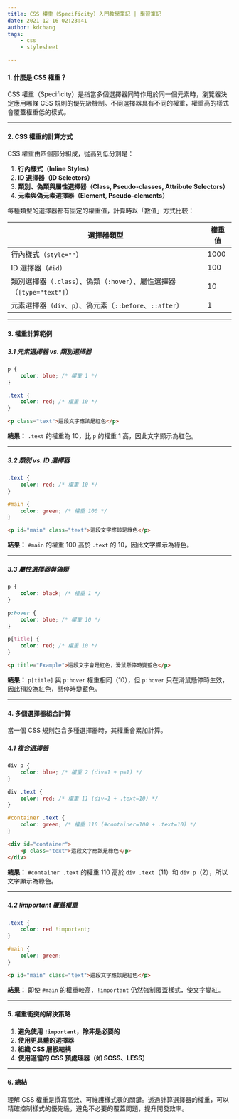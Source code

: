 ```yaml
---
title: CSS 權重（Specificity）入門教學筆記 | 學習筆記
date: 2021-12-16 02:23:41
author: kdchang
tags: 
    - css
    - stylesheet

---
```


#### 1. 什麼是 CSS 權重？  
CSS 權重（Specificity）是指當多個選擇器同時作用於同一個元素時，瀏覽器決定應用哪條 CSS 規則的優先級機制。不同選擇器具有不同的權重，權重高的樣式會覆蓋權重低的樣式。  

---

#### 2. CSS 權重的計算方式  
CSS 權重由四個部分組成，從高到低分別是：  
1. **行內樣式（Inline Styles）**
2. **ID 選擇器（ID Selectors）**
3. **類別、偽類與屬性選擇器（Class, Pseudo-classes, Attribute Selectors）**
4. **元素與偽元素選擇器（Element, Pseudo-elements）**

每種類型的選擇器都有固定的權重值，計算時以「數值」方式比較：

| 選擇器類型           | 權重值 |
|----------------------|------|
| 行內樣式（`style=""`）| 1000 |
| ID 選擇器（`#id`）   | 100  |
| 類別選擇器（`.class`）、偽類（`:hover`）、屬性選擇器（`[type="text"]`） | 10   |
| 元素選擇器（`div`、`p`）、偽元素（`::before`、`::after`） | 1    |

---

#### 3. 權重計算範例  

##### 3.1 元素選擇器 vs. 類別選擇器  
```css
p {
    color: blue; /* 權重 1 */
}

.text {
    color: red; /* 權重 10 */
}
```
```html
<p class="text">這段文字應該是紅色</p>
```
**結果：** `.text` 的權重為 10，比 `p` 的權重 1 高，因此文字顯示為紅色。

---

##### 3.2 類別 vs. ID 選擇器  
```css
.text {
    color: red; /* 權重 10 */
}

#main {
    color: green; /* 權重 100 */
}
```
```html
<p id="main" class="text">這段文字應該是綠色</p>
```
**結果：** `#main` 的權重 100 高於 `.text` 的 10，因此文字顯示為綠色。

---

##### 3.3 屬性選擇器與偽類  
```css
p {
    color: black; /* 權重 1 */
}

p:hover {
    color: blue; /* 權重 10 */
}

p[title] {
    color: red; /* 權重 10 */
}
```
```html
<p title="Example">這段文字會是紅色，滑鼠懸停時變藍色</p>
```
**結果：** `p[title]` 與 `p:hover` 權重相同（10），但 `p:hover` 只在滑鼠懸停時生效，因此預設為紅色，懸停時變藍色。

---

#### 4. 多個選擇器組合計算  
當一個 CSS 規則包含多種選擇器時，其權重會累加計算。

##### 4.1 複合選擇器  
```css
div p {
    color: blue; /* 權重 2 (div=1 + p=1) */
}

div .text {
    color: red; /* 權重 11 (div=1 + .text=10) */
}

#container .text {
    color: green; /* 權重 110 (#container=100 + .text=10) */
}
```
```html
<div id="container">
    <p class="text">這段文字應該是綠色</p>
</div>
```
**結果：** `#container .text` 的權重 110 高於 `div .text`（11）和 `div p`（2），所以文字顯示為綠色。

---

##### 4.2 !important 覆蓋權重  
```css
.text {
    color: red !important;
}

#main {
    color: green;
}
```
```html
<p id="main" class="text">這段文字應該是紅色</p>
```
**結果：** 即使 `#main` 的權重較高，`!important` 仍然強制覆蓋樣式，使文字變紅。

---

#### 5. 權重衝突的解決策略  
1. **避免使用 `!important`，除非是必要的**
2. **使用更具體的選擇器**
3. **組織 CSS 層級結構**
4. **使用適當的 CSS 預處理器（如 SCSS、LESS）**

---

#### 6. 總結
理解 CSS 權重是撰寫高效、可維護樣式表的關鍵。透過計算選擇器的權重，可以精確控制樣式的優先級，避免不必要的覆蓋問題，提升開發效率。